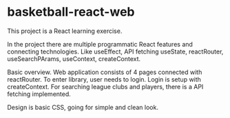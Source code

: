 # basketball-react-web

This project is a React learning exercise.

In the project there are multiple programmatic React features and connecting technologies.
Like useEffect, API fetching useState, reactRouter, useSearchPArams, useContext, createContext.

Basic overview.
Web application consists of 4 pages connected with reactRouter.
To enter library, user needs to login.
Login is setup with createContext.
For searching league clubs and players, there is a API fetching implemented.

Design is basic CSS, going for simple and clean look.
